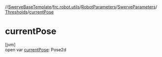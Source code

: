 //[SwerveBaseTemplate](../../../../../index.md)/[frc.robot.utils](../../../index.md)/[RobotParameters](../../index.md)/[SwerveParameters](../index.md)/[Thresholds](index.md)/[currentPose](current-pose.md)

# currentPose

[jvm]\
open var [currentPose](current-pose.md): Pose2d
